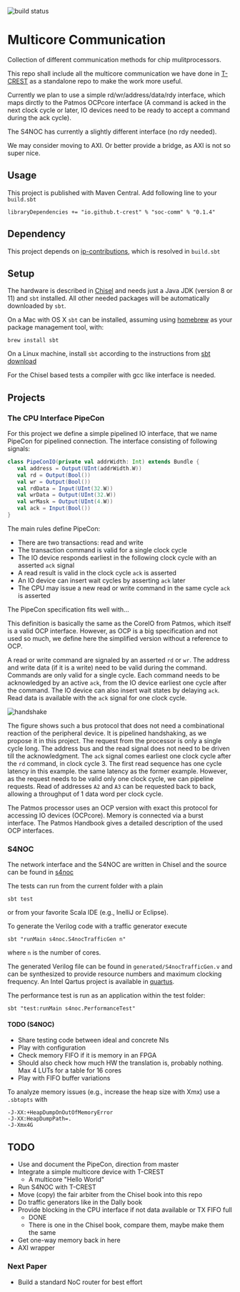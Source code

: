 ![build status](https://github.com/t-crest/soc-comm/actions/workflows/scala.yml/badge.svg)

# Multicore Communication

Collection of different communication methods for chip mulitprocessors.

This repo shall include all the multicore communication we have done in
[T-CREST](https://github.com/t-crest) as a standalone repo to make the
work more useful.

Currently we plan to use a simple rd/wr/address/data/rdy interface, which maps
dirctly to the Patmos OCPcore interface (A command is acked in the next
clock cycle or later, IO devices need to be ready to accept a command
during the ack cycle).

The S4NOC has currently a slightly different interface (no rdy needed).

We may consider moving to AXI. Or better provide a bridge, as AXI is not so super nice.

## Usage

This project is published with Maven Central. Add following line to your ```build.sbt```

```
libraryDependencies += "io.github.t-crest" % "soc-comm" % "0.1.4"
```
## Dependency

This project depends on [ip-contributions](https://github.com/freechipsproject/ip-contributions),
which is resolved in ```build.sbt``` 

## Setup

The hardware is described in [Chisel](https://chisel.eecs.berkeley.edu/)
and needs just a Java JDK (version 8 or 11) and `sbt` installed. All other needed packages
will be automatically downloaded by `sbt`.


On a Mac with OS X `sbt` can be installed, assuming using [homebrew](http://brew.sh/)
as your package management tool, with:
```
brew install sbt
```

On a Linux machine, install `sbt` according to the instructions from [sbt download](https://www.scala-sbt.org/download.html)

For the Chisel based tests a compiler with gcc like interface is needed.

## Projects

### The CPU Interface PipeCon

For this project we define a simple pipelined IO interface, that we
name PipeCon for pipelined connection.
The interface consisting of following signals:

```scala
class PipeConIO(private val addrWidth: Int) extends Bundle {
   val address = Output(UInt(addrWidth.W))
   val rd = Output(Bool())
   val wr = Output(Bool())
   val rdData = Input(UInt(32.W))
   val wrData = Output(UInt(32.W))
   val wrMask = Output(UInt(4.W))
   val ack = Input(Bool())
}
```

The main rules define PipeCon:

 * There are two transactions: read and write
 * The transaction command is valid for a single clock cycle
 * The IO device responds earliest in the following clock cycle with an asserted `ack` signal
 * A read result is valid in the clock cycle `ack` is asserted
 * An IO device can insert wait cycles by asserting `ack` later
 * The CPU may issue a new read or write command in the same cycle `ack` is asserted

The PipeCon specification fits well with...

This definition is basically the same as the CoreIO from Patmos,
which itself is a valid OCP interface. However, as OCP is a big specification
and not used so much, we define here the simplified version without
a reference to OCP.



A read or write command are signaled by an asserted ```rd``` or ```wr```.
The address and write data (if it is a write) need to be valid during
the command. Commands are only valid for a single cycle.
Each command needs to be acknowledged by an active ```ack```,
from the IO device earliest one cycle after the command.
The IO device can also insert wait
states by delaying ```ack```. Read data is available with the ```ack```
signal for one clock cycle.

![handshake](handshake.svg)

The figure shows such a bus protocol that does not need
a combinational reaction of the peripheral device.
It is pipelined handshaking, as we propose it in this project.
The request from the processor  is only a single cycle long.
The address bus and the read signal does not need to be driven
till the acknowledgment. The ```ack``` signal comes earliest
one clock cycle after the ```rd``` command, in clock cycle 3.
The first read sequence has one cycle latency in this example.
the same latency as the former example.
However, as the request needs to be valid only one clock cycle,
we can pipeline requests.
Read of addresses ```A2``` and ```A3``` can be requested back to back,
allowing a throughput of 1 data word per clock cycle.

The Patmos processor uses an OCP version with exact this
protocol for accessing IO devices (OCPcore). Memory is connected via a burst interface.
The Patmos Handbook gives a detailed description of the
used OCP interfaces.

### S4NOC

The network interface and the S4NOC are written in Chisel and the
source can be found in [s4noc](src/main/scala/s4noc)

The tests can run from the current folder with a plain

```
sbt test
```


or from your favorite Scala IDE (e.g., InelliJ or Eclipse).

To generate the Verilog code with a traffic generator execute

```
sbt "runMain s4noc.S4nocTrafficGen n"
```

where `n` is the number of cores.

The generated Verilog file can be found in ```generated/S4nocTrafficGen.v```
and can be synthesized to provide resource numbers and maximum
clocking frequency. An Intel Qartus project is available in [quartus](quartus).

The performance test is run as an application within the test folder:

```
sbt "test:runMain s4noc.PerformanceTest"
```

#### TODO (S4NOC)

 * Share testing code between ideal and concrete NIs
 * Play with configuration
 * Check memory FIFO if it is memory in an FPGA
 * Should also check how much HW the translation is, probably nothing. Max 4 LUTs for a table for 16 cores
 * Play with FIFO buffer variations

To analyze memory issues (e.g., increase the heap size with Xmx) use a ```.sbtopts``` with
```
-J-XX:+HeapDumpOnOutOfMemoryError
-J-XX:HeapDumpPath=.
-J-Xmx4G
```

## TODO

 * Use and document the PipeCon, direction from master
 * Integrate a simple multicore device with T-CREST
   * A multicore "Hello World"
 * Run S4NOC with T-CREST
 * Move (copy) the fair arbiter from the Chisel book into this repo
 * Do traffic generators like in the Dally book
 * Provide blocking in the CPU interface if not data available or TX FIFO full
   * DONE 
   * There is one in the Chisel book, compare them, maybe make them the same
 * Get one-way memory back in here
 * AXI wrapper

### Next Paper

 * Build a standard NoC router for best effort
